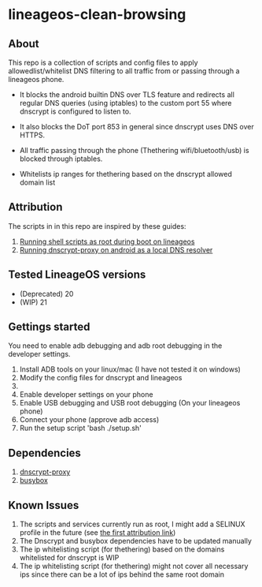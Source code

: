 # lineageos-clean-browsing

## About
This repo is a collection of scripts and config files to apply allowedlist/whitelist DNS filtering
to all traffic from or passing through a lineageos phone. 

* It blocks the android builtin DNS over TLS feature and redirects all regular DNS queries (using iptables)
to the custom port 55 where dnscrypt is configured to listen to.

* It also blocks the DoT port 853 in general since dnscrypt uses DNS over HTTPS.

* All traffic passing through the phone (Thethering wifi/bluetooth/usb) is blocked through iptables.
* Whitelists ip ranges for thethering based on the dnscrypt allowed domain list


## Attribution
The scripts in in this repo are inspired by these guides:

1. [Running shell scripts as root during boot on lineageos](https://ch1p.io/lineageos-run-shell-script-at-boot-as-root/)
2. [Running dnscrypt-proxy on android as a local DNS resolver](https://android.stackexchange.com/questions/207484/how-to-run-dnscrypt-as-a-background-service-on-android)

## Tested LineageOS versions

* (Deprecated) 20
* (WIP) 21

## Gettings started
You need to enable adb debugging and adb root debugging in the developer settings.

1. Install ADB tools on your linux/mac (I have not tested it on windows)
2. Modify the config files for dnscrypt and lineageos
3. 
4. Enable developer settings on your phone
5. Enable USB debugging and USB root debugging (On your lineageos phone)
6. Connect your phone (approve adb access)
7. Run the setup script 'bash ./setup.sh'

## Dependencies
1. [dnscrypt-proxy](https://github.com/DNSCrypt/dnscrypt-proxy)
2. [busybox](https://github.com/Magisk-Modules-Repo/busybox-ndk)

## Known Issues
1. The scripts and services currently run as root, I might add a SELINUX profile in the future (see [the first attribution link](#attribution))
2. The Dnscrypt and busybox dependencies have to be updated manually
3. The ip whitelisting script (for thethering) based on the domains whitelisted for dnscrypt is WIP
4. The ip whitelisting script (for thethering) might not cover all necessary ips since there can be a lot of ips behind the same root domain
